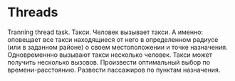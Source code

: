 # Threads
Tranning thread task.
Такси.
Человек вызывает такси. А именно: оповещает все такси находящиеся от него в определенном радиусе (или в заданном районе) 
о своем местоположении и точке назначения. Одновременнно вызывают такси несколько человек. Такси может получить несколько вызовов. 
Произвести оптимальный выбор по времени-расстоянию. Развести пассажиров по пунктам назначения. 


